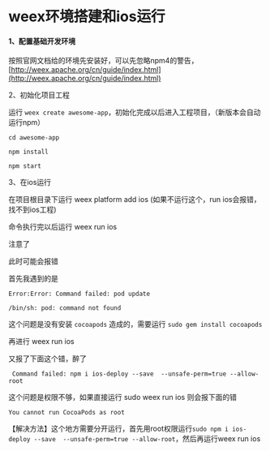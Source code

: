 # weex环境搭建和ios运行

#### 1、配置基础开发环境

按照官网文档给的环境先安装好，可以先忽略npm4的警告，[http://weex.apache.org/cn/guide/index.html](http://weex.apache.org/cn/guide/index.html)

2、初始化项目工程

运行 `weex create awesome-app`，初始化完成以后进入工程项目，（新版本会自动运行npm）

```
cd awesome-app

npm install

npm start
```

3、在ios运行

在项目根目录下运行 weex platform add ios \(如果不运行这个，run ios会报错，找不到ios工程\)

命令执行完以后运行 weex run ios



注意了

此时可能会报错

首先我遇到的是 

```
Error:Error: Command failed: pod update

/bin/sh: pod: command not found
```

这个问题是没有安装 `cocoapods` 造成的，需要运行 `sudo gem install cocoapods`



再进行 weex run ios

又报了下面这个错，醉了

```
 Command failed: npm i ios-deploy --save  --unsafe-perm=true --allow-root
```

这个问题是权限不够，如果直接运行 sudo weex run ios 则会报下面的错

```
You cannot run CocoaPods as root
```

【解决方法】这个地方需要分开运行，首先用root权限运行`sudo npm i ios-deploy --save  --unsafe-perm=true --allow-root`，然后再运行weex run ios

